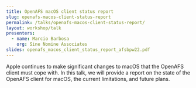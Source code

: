 ```yaml
---
title: OpenAFS macOS client status report
slug: openafs-macos-client-status-report
permalink: /talks/openafs-macos-client-status-report/
layout: workshop/talk
presenters:
  - name: Marcio Barbosa
    org: Sine Nomine Associates
slides: openafs_macos_client_status_report_afsbpw22.pdf
---
```


Apple continues to make significant changes to macOS that the OpenAFS client
must cope with. In this talk, we will provide a report on the state of the
OpenAFS client for macOS, the current limitations, and future plans.
